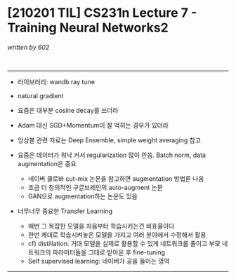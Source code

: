 # [210201 TIL] CS231n Lecture 7 - Training Neural Networks2

_written by 602_

<br/>



---





- 라이브러리: wandb ray tune



- natural gradient



- 요즘은 대부분 cosine decay를 쓰더라



- Adam 대신 SGD+Momentum이 잘 먹히는 경우가 있더라



- 앙상블 관련 자료는 Deep Ensemble, simple weight averaging 참고
- 요즘은 데이터가 워낙 커서  regularization 많이 안씀. Batch norm, data augmentation은 중요
  - 네이버 클로바 cut-mix 논문을 참고하면 augmentation 방법론 나옴
  - 조금 더 창의적인 구글브레인의 auto-augment 논문
  - GAN으로 augmentation하는 논문도 있음



- 너무너무 중요한 Transfer Learning
  - 매번 그 복잡한 모델을 처음부터 학습시키는건 비효율이다
  - 한번 제대로 학습시켜놓은 모델을 가지고 여러 분야에서 수정해서 활용
  - cf) distillation: 거대 모델을 실제로 활용할 수 있게 네트워크를 줄이고 부모 네트워크의 파라미터들을 그대로 받아온 후 fine-tuning
  - Self supervised learning: 네이버가 공을 들이는 영역

---

